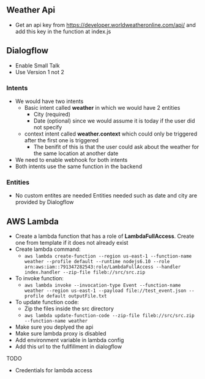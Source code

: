 ## Weather Api

* Get an api key from https://developer.worldweatheronline.com/api/ and add this key in the function at index.js

## Dialogflow
* Enable Small Talk
* Use Version 1 not 2
### Intents
* We would have two intents
	* Basic intent called **weather** in which we would have 2 entities
		* City (required)
		* Date (optional) since we would assume it is today if the user did not specify
	* context intent called **weather.context** which could only be triggered after the first one is triggered
		* The benifit of this is that the user could ask about the weather for the same location at another date 
* We need to enable webhook for both intents
* Both intents use the same function in the backend

### Entities
* No custom entites are needed Entities needed such as date and city are provided by Dialogflow


## AWS Lambda
* Create a lambda function that has a role of **LambdaFullAccess**. Create one from template if it does not already exist
* Create lambda command: 
	* `aws lambda create-function --region us-east-1 --function-name weather --profile default --runtime nodejs6.10 --role arn:aws:iam::791347282543:role/LambdaFullAccess --handler index.handler --zip-file fileb://src/src.zip`
* To invoke function:
	* `aws lambda invoke --invocation-type Event --function-name weather --region us-east-1 --payload file://test_event.json --profile default outputFile.txt`
* To update function code: 
	* Zip the files inside the src directory
	* `aws lambda update-function-code --zip-file fileb://src/src.zip --function-name weather`
* Make sure you deplyed the api
* Make sure lambda proxy is disabled
* Add environment variable in lambda config
* Add this url to the fullfillment in dialogflow

TODO
* Credentials for lambda access
